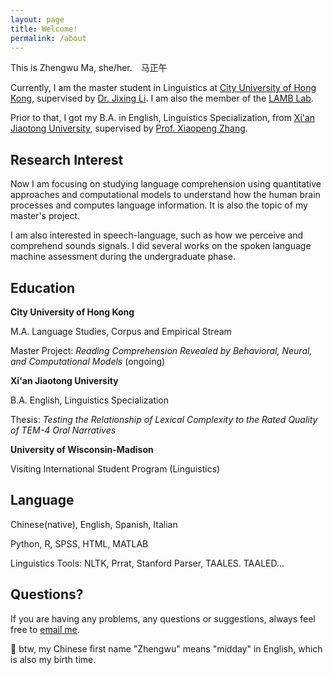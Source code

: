 ```yaml
---
layout: page
title: Welcome!
permalink: /about
---
```


This is Zhengwu Ma, she/her.&ensp;&ensp;马正午

Currently, I am the master student in Linguistics at [City University of Hong Kong](https://www.cityu.edu.hk/), supervised by [Dr. Jixing Li](https://jixing-li.github.io/). I am also the member of the [LAMB Lab](https://compneurolinglab.github.io/).

Prior to that, I got my B.A. in English, Linguistics Specialization, from [Xi'an Jiaotong University](http://www.xjtu.edu.cn), supervised by [Prof. Xiaopeng Zhang](http://gr.xjtu.edu.cn/en/web/zhangxp).



## Research Interest

Now I am focusing on studying language comprehension using quantitative approaches and computational models to understand how the human brain processes and computes language information. It is also the topic of my master's project.  

I am also interested in speech-language, such as how we perceive and comprehend sounds signals. I did several works on the spoken language machine assessment during the undergraduate phase.

## Education

<b> City University of Hong Kong</b><br />

M.A. Language Studies, Corpus and Empirical Stream <br>

Master Project: <i> Reading Comprehension Revealed by Behavioral, Neural, and Computational Models </i> (ongoing)

<b> Xi'an Jiaotong University</b><br />

B.A. English, Linguistics Specialization <br>

Thesis: <i> Testing the Relationship of Lexical Complexity to the Rated Quality of TEM-4 Oral Narratives </i>

<b> University of Wisconsin-Madison</b><br />

Visiting International Student Program (Linguistics)

## Language

Chinese(native), English, Spanish, Italian

Python, R, SPSS, HTML, MATLAB

Linguistics Tools: NLTK, Prrat, Stanford Parser, TAALES. TAALED...

## Questions?

If you are having any problems, any questions or suggestions, always feel free to [email me](mailto:zhengwuma2-c@my.cityu.edu.hk).


🥳 btw, my Chinese first name "Zhengwu" means "midday" in English, which is also my birth time. 
